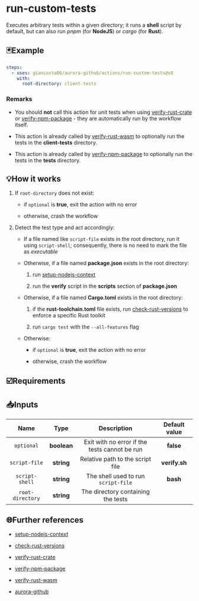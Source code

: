 # run-custom-tests

Executes arbitrary tests within a given directory; it runs a **shell** script by default, but can also run _pnpm_ (for **NodeJS**) or _cargo_ (for **Rust**).

## 🃏Example

```yaml
steps:
  - uses: giancosta86/aurora-github/actions/run-custom-tests@v8
    with:
      root-directory: client-tests
```

### Remarks

- You should **not** call this action for unit tests when using [verify-rust-crate](../verify-rust-crate/README.md) or [verify-npm-package](../verify-npm-package/README.md) - they are automatically run by the workflow itself.

- This action is already called by [verify-rust-wasm](../verify-rust-wasm/README.md) to optionally run the tests in the **client-tests** directory.

- This action is already called by [verify-npm-package](../verify-npm-package/README.md) to optionally run the tests in the **tests** directory.

## 💡How it works

1. If `root-directory` does not exist:

   - if `optional` is **true**, exit the action with no error

   - otherwise, crash the workflow

1. Detect the test type and act accordingly:

   - If a file named like `script-file` exists in the root directory, run it using `script-shell`; consequently, there is no need to mark the file as _executable_

   - Otherwise, if a file named **package.json** exists in the root directory:

     1. run [setup-nodejs-context](../setup-nodejs-context/README.md)

     1. run the **verify** script in the **scripts** section of **package.json**

   - Otherwise, if a file named **Cargo.toml** exists in the root directory:

     1. if the **rust-toolchain.toml** file exists, run [check-rust-versions](../check-rust-versions/README.md) to enforce a specific Rust toolkit

     1. run `cargo test` with the `--all-features` flag

   - Otherwise:

     - if `optional` is **true**, exit the action with no error

     - otherwise, crash the workflow

## ☑️Requirements

## 📥Inputs

|       Name       |    Type     |                  Description                  | Default value |
| :--------------: | :---------: | :-------------------------------------------: | :-----------: |
|    `optional`    | **boolean** | Exit with no error if the tests cannot be run |   **false**   |
|  `script-file`   | **string**  |       Relative path to the script file        | **verify.sh** |
|  `script-shell`  | **string**  |      The shell used to run `script-file`      |   **bash**    |
| `root-directory` | **string**  |      The directory containing the tests       |               |

## 🌐Further references

- [setup-nodejs-context](../setup-nodejs-context/README.md)

- [check-rust-versions](../check-rust-versions/README.md)

- [verify-rust-crate](../verify-rust-crate/README.md)

- [verify-npm-package](../verify-npm-package/README.md)

- [verify-rust-wasm](../verify-rust-wasm/README.md)

- [aurora-github](../../README.md)
